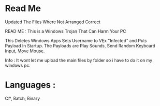 # Read Me
Updated The Files Where Not Arranged Correct

READ ME :
This is a Windows Trojan That Can Harm Your PC

This Deletes Windows Apps Sets Username to VEx "Infected" and Puts Payload In Startup.
The Payloads are Play Sounds, Send Random Keyboard Input, Move Mouse.

Info :
It wont let me upload the main files by folder so i have to do it on my windows pc.

# Languages :

C#,
Batch,
Binary
